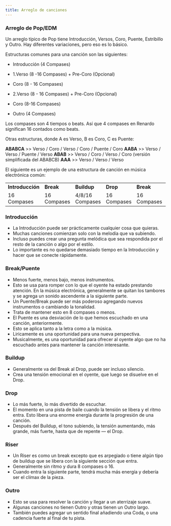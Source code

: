 ```yaml
---
title: Arreglo de canciones
---
```


### Arreglo de Pop/EDM

Un arreglo típico de Pop tiene Introducción, Versos, Coro, Puente, Estribillo y Outro. Hay diferentes variaciones, pero eso es lo básico.

Estructuras comunes para una canción son las siguientes:

* Introducción (4 Compases)
    
* 1.Verso (8 -16 Compases) + Pre-Coro (Opcional)
    
* Coro (8 - 16 Compases)
    
* 2.Verso (8 - 16 Compases) + Pre-Coro (Opcional)
    
* Coro (8-16 Compases)
    
* Outro (4 Compases)
    

Los compases son 4 tiempos o beats. Así que 4 compases en Renardo significan 16 contados como beats.

Otras estructuras, donde A es Verso, B es Coro, C es Puente:

**ABABCA** >> Verso / Coro / Verso / Coro / Puente / Coro
**AABA** >> Verso / Verso / Puente / Verso
**ABAB** >> Verso / Coro / Verso / Coro (versión simplificada del ABABCB)
**AAA** >> Verso / Verso / Verso

El siguiente es un ejemplo de una estructura de canción en música electrónica común:

|     |     |     |     |     |     |     |     |
| --- | --- | --- | --- | --- | --- | --- | --- |
| **Introducción** | **Break** | **Buildup** | **Drop** | **Break** | **Buildup** | **Drop** | **Outro** |
| 16 Compases | 16 Compases | 4/8/16 Compases | 16 Compases | 16 Compases | 4/8/16 Compases | 16 Compases | 16 Compases |


### Introducción

* La Introducción puede ser prácticamente cualquier cosa que quieras.
* Muchas canciones comienzan solo con la melodía que va subiendo.
* Incluso puedes crear una pregunta melódica que sea respondida por el resto de la canción o algo por el estilo.
* Lo importante es no quedarse demasiado tiempo en la Introducción y hacer que se conecte rápidamente.
    

### Break/Puente

* Menos fuerte, menos bajo, menos instrumentos.
* Esto se usa para romper con lo que el oyente ha estado prestando atención. En la música electrónica, generalmente se quitan los tambores y se agrega un sonido ascendente a la siguiente parte.
* Un Puente/Break puede ser más poderoso agregando nuevos instrumentos o cambiando la tonalidad.
* Trata de mantener esto en 8 compases o menos.
* El Puente es una desviación de lo que hemos escuchado en una canción, anteriormente.
* Esto se aplica tanto a la letra como a la música.
* Liricamente es una oportunidad para una nueva perspectiva.
* Musicalmente, es una oportunidad para ofrecer al oyente algo que no ha escuchado antes para mantener la canción interesante.
    

### Buildup

* Generalmente va del Break al Drop, puede ser incluso silencio.
* Crea una tensión emocional en el oyente, que luego se disuelve en el Drop.
    

### Drop

* Lo más fuerte, lo más divertido de escuchar.
* El momento en una pista de baile cuando la tensión se libera y el ritmo entra. Esto libera una enorme energía durante la progresión de una canción.
* Después del Buildup, el tono subiendo, la tensión aumentando, más grande, más fuerte, hasta que de repente — el Drop.
    

### Riser

* Un Riser es como un break excepto que es arpegiado o tiene algún tipo de buildup que se libera con la siguiente sección que entra.
* Generalmente sin ritmo y dura 8 compases o 16.
* Cuando entra la siguiente parte, tendrá mucha más energía y debería ser el clímax de la pieza.
    

### Outro

* Esto se usa para resolver la canción y llegar a un aterrizaje suave.
* Algunas canciones no tienen Outro y otras tienen un Outro largo.
* También puedes agregar un sentido final añadiendo una Coda, o una cadencia fuerte al final de tu pista.
    

